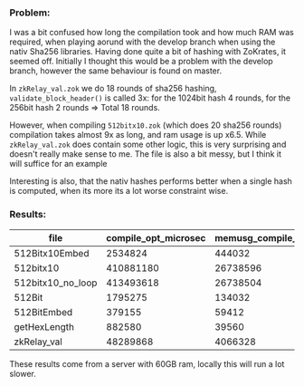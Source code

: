 ### Problem:
I was a bit confused how long the compilation took and how much RAM was required, when playing aorund with the develop branch when using the nativ Sha256 libraries. Having done quite a bit of hashing with ZoKrates, it seemed off. Initially I thought this would be a problem with the develop branch, however the same behaviour is found on master.

In `zkRelay_val.zok` we do 18 rounds of sha256 hashing, `validate_block_header()` is called 3x: for the 1024bit hash 4 rounds, for the 256bit hash 2 rounds => Total 18 rounds.

However, when compiling `512bitx10.zok` (which does 20 sha256 rounds) compilation takes almost 9x as long, and ram usage is up x6.5. While `zkRelay_val.zok` does contain some other logic, this is very surprising and doesn't really make sense to me. The file is also a bit messy, but I think it will suffice for an example

Interesting is also, that the nativ hashes performs better when a single hash is computed, when its more its a lot worse constraint wise.

### Results:
|file             |compile_opt_microsec|memusg_compile_KiB|constraints|
|-----------------|--------------------|------------------|-----------|
|512Bitx10Embed   | 2534824            | 444032           | 277802    |
|512bitx10        | 410881180          | 26738596         | 363184    |
|512bitx10_no_loop| 413493618          | 26738504         | 363184    |
|512Bit           | 1795275            | 134032           | 26779     |
|512BitEmbed      | 379155             | 59412            | 28241     |
|getHexLength     | 882580             | 39560            | 22612     |
|zkRelay_val      | 48289868           | 4066328          | 292357    |

These results come from a server with 60GB ram, locally this will run a lot slower. 

